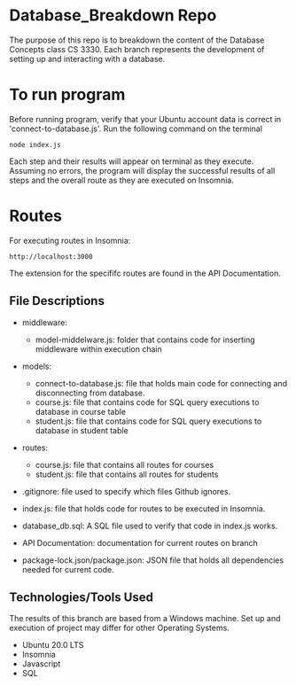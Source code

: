 # Database_Breakdown Repo
The purpose of this repo is to breakdown the content of the Database Concepts class CS 3330.
Each branch represents the development of setting up and interacting with a database. 

# To run program
Before running program, verify that your Ubuntu account data is correct in 'connect-to-database.js'.
Run the following command on the terminal
```
node index.js
```
Each step and their results will appear on terminal as they execute. Assuming no errors, the program will display the successful results of all steps and the overall route as they are executed on Insomnia.

# Routes
For executing routes in Insomnia: 
```
http://localhost:3000
```
The extension for the specififc routes are found in the API Documentation.

## File Descriptions
- middleware: 
    - model-middelware.js: folder that contains code for inserting middleware within execution chain

- models:
    - connect-to-database.js: file that holds main code for connecting and disconnecting from database.
    - course.js: file that contains code for SQL query executions to database in course table
    - student.js: file that contains code for SQL query executions to database in student table
- routes:
    - course.js: file that contains all routes for courses
    - student.js: file that contains all routes for students

- .gitignore: file used to specify which files Github ignores.

- index.js: file that holds code for routes to be executed in Insomnia.

- database_db.sql: A SQL file used to verify that code in index.js works.

- API Documentation: documentation for current routes on branch

- package-lock.json/package.json: JSON file that holds all dependencies needed for current code.

## Technologies/Tools Used
The results of this branch are based from a Windows machine. Set up and execution of project may differ for other Operating Systems.
 - Ubuntu 20.0 LTS
 - Insomnia
 - Javascript
 - SQL